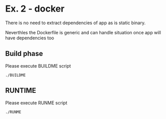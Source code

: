 # Ex. 2 - docker

There is no need to extract dependencies of app as is static binary. 

Neverthles the Dockerfile is generic and can handle situation once app will have dependencies too

## Build phase

Please execute BUILDME script

`
./BUILDME
`

## RUNTIME

Please execute RUNME script

`
./RUNME
`
